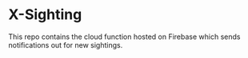 # X-Sighting

This repo contains the cloud function hosted on Firebase which sends notifications out for new sightings.